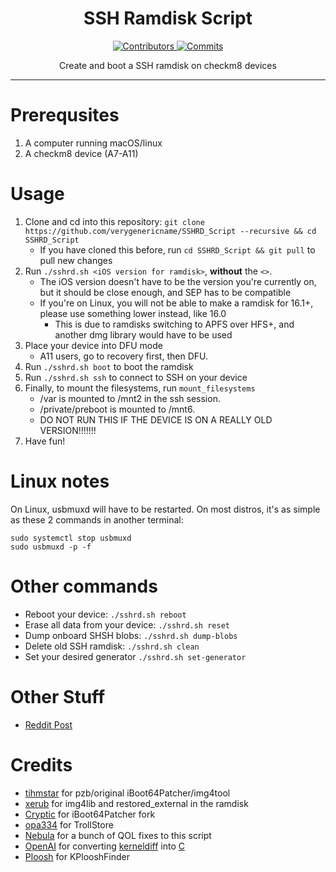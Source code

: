 <h1 align="center">SSH Ramdisk Script</h1>
<p align="center">
  <a href="https://github.com/verygenericname/SSHRD_Script/graphs/contributors" target="_blank">
    <img src="https://img.shields.io/github/contributors/verygenericname/SSHRD_Script.svg" alt="Contributors">
  </a>
  <a href="https://github.com/verygenericname/SSHRD_Script/commits/main" target="_blank">
    <img src="https://img.shields.io/github/commit-activity/w/verygenericname/SSHRD_Script.svg" alt="Commits">
  </a>
</p>

<p align="center">
Create and boot a SSH ramdisk on checkm8 devices
</p>

---

# Prerequsites

1. A computer running macOS/linux
2. A checkm8 device (A7-A11)

# Usage

1. Clone and cd into this repository: `git clone https://github.com/verygenericname/SSHRD_Script --recursive && cd SSHRD_Script`
    - If you have cloned this before, run `cd SSHRD_Script && git pull` to pull new changes
2. Run `./sshrd.sh <iOS version for ramdisk>`, **without** the `<>`.
    - The iOS version doesn't have to be the version you're currently on, but it should be close enough, and SEP has to be compatible
    - If you're on Linux, you will not be able to make a ramdisk for 16.1+, please use something lower instead, like 16.0
        - This is due to ramdisks switching to APFS over HFS+, and another dmg library would have to be used
3. Place your device into DFU mode
    - A11 users, go to recovery first, then DFU.
4. Run `./sshrd.sh boot` to boot the ramdisk
5. Run `./sshrd.sh ssh` to connect to SSH on your device
6. Finally, to mount the filesystems, run `mount_filesystems`  
    - /var is mounted to /mnt2 in the ssh session.
    - /private/preboot is mounted to /mnt6.
    - DO NOT RUN THIS IF THE DEVICE IS ON A REALLY OLD VERSION!!!!!!!
7. Have fun!

# Linux notes

On Linux, usbmuxd will have to be restarted. On most distros, it's as simple as these 2 commands in another terminal:
```
sudo systemctl stop usbmuxd
sudo usbmuxd -p -f
```

# Other commands

- Reboot your device: `./sshrd.sh reboot`
- Erase all data from your device: `./sshrd.sh reset`
- Dump onboard SHSH blobs: `./sshrd.sh dump-blobs`
- Delete old SSH ramdisk: `./sshrd.sh clean`
- Set your desired generator `./sshrd.sh set-generator`

# Other Stuff

- [Reddit Post](https://www.reddit.com/r/jailbreak/comments/wgiye1/free_release_ssh_ramdisk_creator_for_iphones_ipad/)

# Credits

- [tihmstar](https://github.com/tihmstar) for pzb/original iBoot64Patcher/img4tool
- [xerub](https://github.com/xerub) for img4lib and restored_external in the ramdisk
- [Cryptic](https://github.com/Cryptiiiic) for iBoot64Patcher fork
- [opa334](https://github.com/opa334) for TrollStore
- [Nebula](https://github.com/itsnebulalol) for a bunch of QOL fixes to this script
- [OpenAI](https://chat.openai.com/chat) for converting [kerneldiff](https://github.com/mcg29/kerneldiff) into [C](https://github.com/verygenericname/kerneldiff_C)
- [Ploosh](https://github.com/plooshi) for KPlooshFinder
